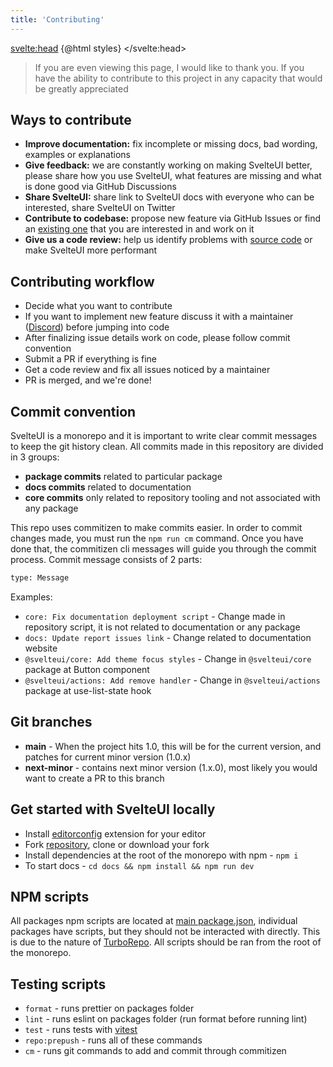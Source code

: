 ```yaml
---
title: 'Contributing'
---
```


<script>
    import { CodeBlock, MinorHeading } from 'components'
    const styles = `<style id='svelteui-inject-body' type='text/css'>.article>*:nth-child(3){margin-top:1rem!important;}<\/style>`;
</script>

<svelte:head>
{@html styles}
</svelte:head>

<MinorHeading />

> If you are even viewing this page, I would like to thank you. If you have the ability to contribute to this project in any capacity that would be greatly appreciated

## Ways to contribute

- **Improve documentation:** fix incomplete or missing docs, bad wording, examples or explanations
- **Give feedback:** we are constantly working on making SvelteUI better, please share how you use SvelteUI, what features are missing and what is done good via GitHub Discussions
- **Share SvelteUI:** share link to SvelteUI docs with everyone who can be interested, share SvelteUI on Twitter
- **Contribute to codebase:** propose new feature via GitHub Issues or find an [existing one](https://github.com/svelteuidev/svelteui/labels/help%20wanted) that you are interested in and work on it
- **Give us a code review:** help us identify problems with [source code](https://github.com/svelteuidev/svelteui) or make SvelteUI more performant

## Contributing workflow

- Decide what you want to contribute
- If you want to implement new feature discuss it with a maintainer ([Discord](https://discord.gg/2J2xmzCS79)) before jumping into code
- After finalizing issue details work on code, please follow commit convention
- Submit a PR if everything is fine
- Get a code review and fix all issues noticed by a maintainer
- PR is merged, and we're done!

## Commit convention

SvelteUI is a monorepo and it is important to write clear commit messages to keep the git history clean.
All commits made in this repository are divided in 3 groups:

- **package commits** related to particular package
- **docs commits** related to documentation
- **core commits** only related to repository tooling and not associated with any package

This repo uses commitizen to make commits easier. In order to commit changes made, you must run the `npm run cm` command. Once you have done that, the commitizen cli messages will guide you through the commit process. Commit message consists of 2 parts:

```bash
type: Message
```

Examples:

- `core: Fix documentation deployment script` - Change made in repository script, it is not related to documentation or any package
- `docs: Update report issues link` - Change related to documentation website
- `@svelteui/core: Add theme focus styles` - Change in `@svelteui/core` package at Button component
- `@svelteui/actions: Add remove handler` - Change in `@svelteui/actions` package at use-list-state hook

## Git branches

- **main** - When the project hits 1.0, this will be for the current version, and patches for current minor version (1.0.x)
- **next-minor** - contains next minor version (1.x.0), most likely you would want to create a PR to this branch

## Get started with SvelteUI locally

- Install [editorconfig](https://editorconfig.org/) extension for your editor
- Fork [repository](https://github.com/svelteuidev/svelteui), clone or download your fork
- Install dependencies at the root of the monorepo with npm - `npm i`
- To start docs - `cd docs && npm install && npm run dev`

## NPM scripts

All packages npm scripts are located at [main package.json](https://github.com/svelteuidev/svelteui/blob/main/package.json),
individual packages have scripts, but they should not be interacted with directly. This is due to the nature of [TurboRepo](https://turborepo.org/). All scripts should be ran from the root of the monorepo.

## Testing scripts

- `format` - runs prettier on packages folder
- `lint` - runs eslint on packages folder (run format before running lint)
- `test` - runs tests with [vitest](https://vitest.dev/)
- `repo:prepush` - runs all of these commands
- `cm` - runs git commands to add and commit through commitizen
